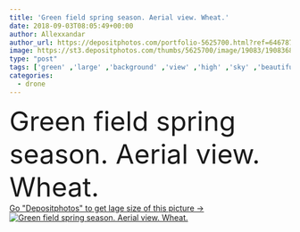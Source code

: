 ```yaml
---
title: 'Green field spring season. Aerial view. Wheat.'
date: 2018-09-03T08:05:49+00:00
author: Allexxandar
author_url: https://depositphotos.com/portfolio-5625700.html?ref=64678756
image: https://st3.depositphotos.com/thumbs/5625700/image/19083/190836814/api_thumb_450.jpg?forcejpeg=true
type: "post"
tags: ['green' ,'large' ,'background' ,'view' ,'high' ,'sky' ,'beautiful' ,'young' ,'summer' ,'meadow' ,'field' ,'scene' ,'nature' ,'spring' ,'outdoor' ,'environment' ,'plant' ,'rural' ,'food' ,'crop' ,'line' ,'landscape' ,'industry' ,'farm' ,'agriculture' ,'countryside' ,'wheat' ,'scenic' ,'farming' ,'agricultural' ,'top' ,'country' ,'farmland' ,'land' ,'growing' ,'above' ,'aerial' ,'drone' ,'aerial view' ,'spring season' ,'green field' ,'spring wheat' ,'spring field' ,'green wheat' ,'aerial field' ]
categories: 
  - drone
---
```

<div aling="center">
            <font size="60"> Green field spring season. Aerial view. Wheat.</font>   
</div>
<div>
    <a href='https://st3.depositphotos.com/thumbs/5625700/image/19083/190836814/api_thumb_450.jpg?forcejpeg=true?ref=64678756' target=_blank > Go "Depositphotos" to get lage size of this picture ->
        <img href='https://st3.depositphotos.com/thumbs/5625700/image/19083/190836814/api_thumb_450.jpg?forcejpeg=true?ref=64678756' src='https://st3.depositphotos.com/5625700/19083/i/950/depositphotos_190836814-stock-photo-green-field-spring-season-aerial.jpg?forcejpeg=true' alt='Green field spring season. Aerial view. Wheat.' >
    </a>
</div>
